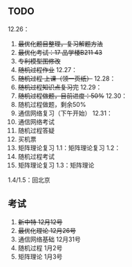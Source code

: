 ## TODO

12.26：
1. ~~最优化题目整理，复习解题方法~~
1. ~~最优化考试：17 品学楼B211 43~~
2. ~~专利模型图修改~~
3. ~~随机过程作业~~
12.27：
1. ~~随机过程 上课（领一页纸）~~
12.28：
1. ~~随机过程知识点复习完~~
12.29：
1. ~~随机过程做题，目前进度：50%~~
12.30：
1. 随机过程做题，剩余50%
2. 通信网络复习（下午开始）
12.31：
1. 通信网络考试
2. 随机过程答疑
3. 买机票
4. 矩阵理论复习
1.1：矩阵理论复习
1.2：
1. 随机过程考试
2. 矩阵理论复习
1.3：矩阵理论

1.4/1.5：回北京

## 考试 

1. ~~新中特 12月12号~~
2. ~~最优化理论 12月26号~~
3. 通信网络基础 12月31号
4. 随机过程 1月2号
5. 矩阵理论 1月3号




